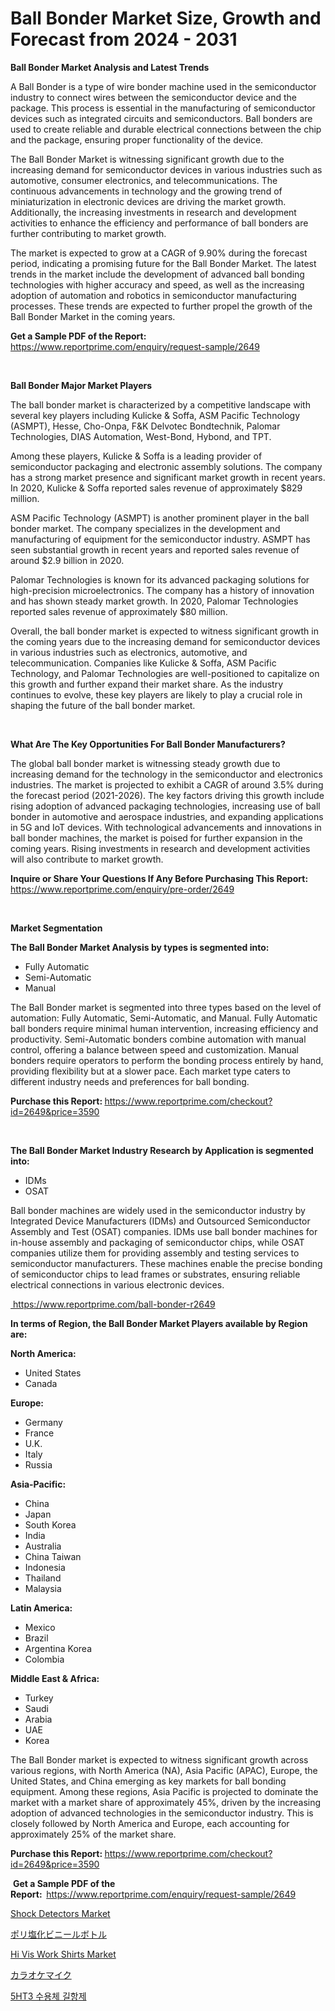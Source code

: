 <p><h1>Ball Bonder Market Size, Growth and Forecast from 2024 - 2031</h1></p><p><strong>Ball Bonder Market Analysis and Latest Trends</strong></p>
<p><p>A Ball Bonder is a type of wire bonder machine used in the semiconductor industry to connect wires between the semiconductor device and the package. This process is essential in the manufacturing of semiconductor devices such as integrated circuits and semiconductors. Ball bonders are used to create reliable and durable electrical connections between the chip and the package, ensuring proper functionality of the device.</p><p>The Ball Bonder Market is witnessing significant growth due to the increasing demand for semiconductor devices in various industries such as automotive, consumer electronics, and telecommunications. The continuous advancements in technology and the growing trend of miniaturization in electronic devices are driving the market growth. Additionally, the increasing investments in research and development activities to enhance the efficiency and performance of ball bonders are further contributing to market growth.</p><p>The market is expected to grow at a CAGR of 9.90% during the forecast period, indicating a promising future for the Ball Bonder Market. The latest trends in the market include the development of advanced ball bonding technologies with higher accuracy and speed, as well as the increasing adoption of automation and robotics in semiconductor manufacturing processes. These trends are expected to further propel the growth of the Ball Bonder Market in the coming years.</p></p>
<p><strong>Get a Sample PDF of the Report:&nbsp;</strong> <a href="https://www.reportprime.com/enquiry/request-sample/2649">https://www.reportprime.com/enquiry/request-sample/2649</a></p>
<p>&nbsp;</p>
<p><strong>Ball Bonder Major Market Players</strong></p>
<p><p>The ball bonder market is characterized by a competitive landscape with several key players including Kulicke & Soffa, ASM Pacific Technology (ASMPT), Hesse, Cho-Onpa, F&K Delvotec Bondtechnik, Palomar Technologies, DIAS Automation, West-Bond, Hybond, and TPT.</p><p>Among these players, Kulicke & Soffa is a leading provider of semiconductor packaging and electronic assembly solutions. The company has a strong market presence and significant market growth in recent years. In 2020, Kulicke & Soffa reported sales revenue of approximately $829 million.</p><p>ASM Pacific Technology (ASMPT) is another prominent player in the ball bonder market. The company specializes in the development and manufacturing of equipment for the semiconductor industry. ASMPT has seen substantial growth in recent years and reported sales revenue of around $2.9 billion in 2020.</p><p>Palomar Technologies is known for its advanced packaging solutions for high-precision microelectronics. The company has a history of innovation and has shown steady market growth. In 2020, Palomar Technologies reported sales revenue of approximately $80 million.</p><p>Overall, the ball bonder market is expected to witness significant growth in the coming years due to the increasing demand for semiconductor devices in various industries such as electronics, automotive, and telecommunication. Companies like Kulicke & Soffa, ASM Pacific Technology, and Palomar Technologies are well-positioned to capitalize on this growth and further expand their market share. As the industry continues to evolve, these key players are likely to play a crucial role in shaping the future of the ball bonder market.</p></p>
<p>&nbsp;</p>
<p><strong>What Are The Key Opportunities For Ball Bonder Manufacturers?</strong></p>
<p><p>The global ball bonder market is witnessing steady growth due to increasing demand for the technology in the semiconductor and electronics industries. The market is projected to exhibit a CAGR of around 3.5% during the forecast period (2021-2026). The key factors driving this growth include rising adoption of advanced packaging technologies, increasing use of ball bonder in automotive and aerospace industries, and expanding applications in 5G and IoT devices. With technological advancements and innovations in ball bonder machines, the market is poised for further expansion in the coming years. Rising investments in research and development activities will also contribute to market growth.</p></p>
<p><strong>Inquire or Share Your Questions If Any Before Purchasing This Report:</strong> <a href="https://www.reportprime.com/enquiry/pre-order/2649">https://www.reportprime.com/enquiry/pre-order/2649</a></p>
<p>&nbsp;</p>
<p><strong>Market Segmentation</strong></p>
<p><strong>The Ball Bonder Market Analysis by types is segmented into:</strong></p>
<p><ul><li>Fully Automatic</li><li>Semi-Automatic</li><li>Manual</li></ul></p>
<p><p>The Ball Bonder market is segmented into three types based on the level of automation: Fully Automatic, Semi-Automatic, and Manual. Fully Automatic ball bonders require minimal human intervention, increasing efficiency and productivity. Semi-Automatic bonders combine automation with manual control, offering a balance between speed and customization. Manual bonders require operators to perform the bonding process entirely by hand, providing flexibility but at a slower pace. Each market type caters to different industry needs and preferences for ball bonding.</p></p>
<p><strong>Purchase this Report:&nbsp;</strong><a href="https://www.reportprime.com/checkout?id=2649&price=3590">https://www.reportprime.com/checkout?id=2649&price=3590</a></p>
<p>&nbsp;</p>
<p><strong>The Ball Bonder Market Industry Research by Application is segmented into:</strong></p>
<p><ul><li>IDMs</li><li>OSAT</li></ul></p>
<p><p>Ball bonder machines are widely used in the semiconductor industry by Integrated Device Manufacturers (IDMs) and Outsourced Semiconductor Assembly and Test (OSAT) companies. IDMs use ball bonder machines for in-house assembly and packaging of semiconductor chips, while OSAT companies utilize them for providing assembly and testing services to semiconductor manufacturers. These machines enable the precise bonding of semiconductor chips to lead frames or substrates, ensuring reliable electrical connections in various electronic devices.</p></p>
<p><a href="https://www.reportprime.com/ball-bonder-r2649">&nbsp;https://www.reportprime.com/ball-bonder-r2649</a></p>
<p><strong>In terms of Region, the Ball Bonder Market Players available by Region are:</strong></p>
<p>
    <p> <strong> North America: </strong>
        <ul>
            <li>United States</li>
            <li>Canada</li>
        </ul>
        </p> 
    <p> <strong> Europe: </strong>
        <ul>
            <li>Germany</li>
            <li>France</li>
            <li>U.K.</li>
            <li>Italy</li>
            <li>Russia</li>
        </ul>
        </p> 
    <p> <strong> Asia-Pacific: </strong>
        <ul>
            <li>China</li>
            <li>Japan</li>
            <li>South Korea</li>
            <li>India</li>
            <li>Australia</li>
            <li>China Taiwan</li>
            <li>Indonesia</li>
            <li>Thailand</li>
            <li>Malaysia</li>
        </ul>
        </p> 
    <p> <strong> Latin America: </strong>
        <ul>
            <li>Mexico</li>
            <li>Brazil</li>
            <li>Argentina Korea</li>
            <li>Colombia</li>
        </ul>
        </p> 
    <p> <strong> Middle East & Africa: </strong>
        <ul>
            <li>Turkey</li>
            <li>Saudi</li>
            <li>Arabia</li>
            <li>UAE</li>
            <li>Korea</li>
        </ul>
    </p>
    </p>
<p><p>The Ball Bonder market is expected to witness significant growth across various regions, with North America (NA), Asia Pacific (APAC), Europe, the United States, and China emerging as key markets for ball bonding equipment. Among these regions, Asia Pacific is projected to dominate the market with a market share of approximately 45%, driven by the increasing adoption of advanced technologies in the semiconductor industry. This is closely followed by North America and Europe, each accounting for approximately 25% of the market share.</p></p>
<p><strong>Purchase this Report: </strong><a href="https://www.reportprime.com/checkout?id=2649&price=3590">https://www.reportprime.com/checkout?id=2649&price=3590</a></p>
<p>&nbsp;<strong>Get a Sample PDF of the Report:&nbsp;&nbsp;</strong><a href="https://www.reportprime.com/enquiry/request-sample/2649">https://www.reportprime.com/enquiry/request-sample/2649</a></p>
<p><strong></strong></p>
<p><p><a href="https://github.com/MyrtisWest1/Market-Research-Report-List-1/blob/main/shock-detectors-market.md">Shock Detectors Market</a></p><p><a href="https://medium.com/@elmoray21/pvc%E3%83%9C%E3%83%88%E3%83%AB%E5%B8%82%E5%A0%B4%E8%A6%8F%E6%A8%A1-%E5%B8%82%E5%A0%B4%E8%A6%8B%E9%80%9A%E3%81%97%E3%81%A8%E5%B8%82%E5%A0%B4%E4%BA%88%E6%B8%AC-2024%E5%B9%B4%E3%81%8B%E3%82%892031%E5%B9%B4-bd2670d29527">ポリ塩化ビニールボトル</a></p><p><a href="https://issuu.com/reportprime-2/docs/hi-vis-work-shirts-market-size-2030.pptx">Hi Vis Work Shirts Market</a></p><p><a href="https://medium.com/@kyaorris56456/%E3%82%AB%E3%83%A9%E3%82%AA%E3%82%B1%E3%83%9E%E3%82%A4%E3%82%AF%E5%B8%82%E5%A0%B4%E3%81%AE%E5%B1%95%E6%9C%9B-%E6%A5%AD%E7%95%8C%E6%A6%82%E8%A6%81%E3%81%A8%E4%BA%88%E6%B8%AC-2024%E5%B9%B4%E3%81%8B%E3%82%892031%E5%B9%B4-b847bab32348">カラオケマイク</a></p><p><a href="https://medium.com/@elisamohr1973/5ht3-%EC%88%98%EC%9A%A9%EC%B2%B4-%EC%96%B5%EC%A0%9C%EC%A0%9C-%EC%8B%9C%EC%9E%A5-%EA%B2%BD%EC%9F%81-%EB%B6%84%EC%84%9D-%EC%8B%9C%EC%9E%A5-%EB%8F%99%ED%96%A5-%EB%B0%8F-2031%EB%85%84%EA%B9%8C%EC%A7%80%EC%9D%98-%EC%98%88%EC%B8%A1-7041a498b5f5">5HT3 수용체 길항제</a></p></p>